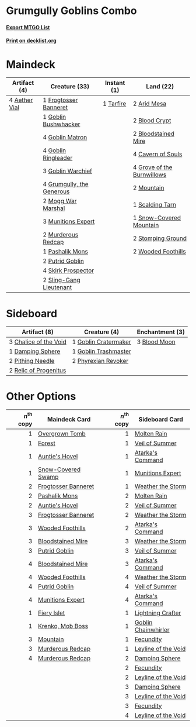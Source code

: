 # Grumgully Goblins Combo

#### [Export MTGO List](../collection/Grumgully%20Goblins%20Combo/Grumgully%20Goblins%20Combo.txt)
#### [Print on decklist.org](http://decklist.org/?deckmain=4%09Aether%20Vial%0A2%09Arid%20Mesa%0A2%09Blood%20Crypt%0A2%09Bloodstained%20Mire%0A4%09Cavern%20of%20Souls%0A1%09Frogtosser%20Banneret%0A1%09Goblin%20Bushwhacker%0A4%09Goblin%20Matron%0A4%09Goblin%20Ringleader%0A3%09Goblin%20Warchief%0A4%09Grove%20of%20the%20Burnwillows%0A4%09Grumgully,%20the%20Generous%0A2%09Mogg%20War%20Marshal%0A2%09Mountain%0A3%09Munitions%20Expert%0A2%09Murderous%20Redcap%0A1%09Pashalik%20Mons%0A2%09Putrid%20Goblin%0A1%09Scalding%20Tarn%0A4%09Skirk%20Prospector%0A2%09Sling-Gang%20Lieutenant%0A1%09Snow-Covered%20Mountain%0A2%09Stomping%20Ground%0A1%09Tarfire%0A2%09Wooded%20Foothills&deckside=3%09Blood%20Moon%0A3%09Chalice%20of%20the%20Void%0A1%09Damping%20Sphere%0A1%09Goblin%20Cratermaker%0A1%09Goblin%20Trashmaster%0A2%09Phyrexian%20Revoker%0A2%09Pithing%20Needle%0A2%09Relic%20of%20Progenitus)
# Maindeck

|                                     Artifact (4)                                      |                                           Creature (33)                                            |                                    Instant (1)                                     |                                              Land (22)                                              |
|---------------------------------------------------------------------------------------|----------------------------------------------------------------------------------------------------|------------------------------------------------------------------------------------|-----------------------------------------------------------------------------------------------------|
|4 [Aether Vial](http://gatherer.wizards.com/Pages/Card/Details.aspx?multiverseid=48146)|1 [Frogtosser Banneret](http://gatherer.wizards.com/Pages/Card/Details.aspx?multiverseid=152587)    |1 [Tarfire](http://gatherer.wizards.com/Pages/Card/Details.aspx?multiverseid=157921)|2 [Arid Mesa](http://gatherer.wizards.com/Pages/Card/Details.aspx?multiverseid=405092)               |
|                                                                                       |1 [Goblin Bushwhacker](http://gatherer.wizards.com/Pages/Card/Details.aspx?multiverseid=177501)     |                                                                                    |2 [Blood Crypt](http://gatherer.wizards.com/Pages/Card/Details.aspx?multiverseid=97102)              |
|                                                                                       |4 [Goblin Matron](http://gatherer.wizards.com/Pages/Card/Details.aspx?multiverseid=15810)           |                                                                                    |2 [Bloodstained Mire](http://gatherer.wizards.com/Pages/Card/Details.aspx?multiverseid=405094)       |
|                                                                                       |4 [Goblin Ringleader](http://gatherer.wizards.com/Pages/Card/Details.aspx?multiverseid=27664)       |                                                                                    |4 [Cavern of Souls](http://gatherer.wizards.com/Pages/Card/Details.aspx?multiverseid=278058)         |
|                                                                                       |3 [Goblin Warchief](http://gatherer.wizards.com/Pages/Card/Details.aspx?multiverseid=157934)        |                                                                                    |4 [Grove of the Burnwillows](http://gatherer.wizards.com/Pages/Card/Details.aspx?multiverseid=130595)|
|                                                                                       |4 [Grumgully, the Generous](http://gatherer.wizards.com/Pages/Card/Details.aspx?multiverseid=473154)|                                                                                    |2 [Mountain](http://gatherer.wizards.com/Pages/Card/Details.aspx?multiverseid=439859)                |
|                                                                                       |2 [Mogg War Marshal](http://gatherer.wizards.com/Pages/Card/Details.aspx?multiverseid=157924)       |                                                                                    |1 [Scalding Tarn](http://gatherer.wizards.com/Pages/Card/Details.aspx?multiverseid=405107)           |
|                                                                                       |3 [Munitions Expert](http://gatherer.wizards.com/Pages/Card/Details.aspx?multiverseid=464158)       |                                                                                    |1 [Snow-Covered Mountain](http://gatherer.wizards.com/Pages/Card/Details.aspx?multiverseid=121233)   |
|                                                                                       |2 [Murderous Redcap](http://gatherer.wizards.com/Pages/Card/Details.aspx?multiverseid=370518)       |                                                                                    |2 [Stomping Ground](http://gatherer.wizards.com/Pages/Card/Details.aspx?multiverseid=405110)         |
|                                                                                       |1 [Pashalik Mons](http://gatherer.wizards.com/Pages/Card/Details.aspx?multiverseid=464087)          |                                                                                    |2 [Wooded Foothills](http://gatherer.wizards.com/Pages/Card/Details.aspx?multiverseid=405116)        |
|                                                                                       |2 [Putrid Goblin](http://gatherer.wizards.com/Pages/Card/Details.aspx?multiverseid=464050)          |                                                                                    |                                                                                                     |
|                                                                                       |4 [Skirk Prospector](http://gatherer.wizards.com/Pages/Card/Details.aspx?multiverseid=159051)       |                                                                                    |                                                                                                     |
|                                                                                       |2 [Sling-Gang Lieutenant](http://gatherer.wizards.com/Pages/Card/Details.aspx?multiverseid=464057)  |                                                                                    |                                                                                                     |


# Sideboard

|                                          Artifact (8)                                          |                                         Creature (4)                                          |                                   Enchantment (3)                                    |
|------------------------------------------------------------------------------------------------|-----------------------------------------------------------------------------------------------|--------------------------------------------------------------------------------------|
|3 [Chalice of the Void](http://gatherer.wizards.com/Pages/Card/Details.aspx?multiverseid=442211)|1 [Goblin Cratermaker](http://gatherer.wizards.com/Pages/Card/Details.aspx?multiverseid=452853)|3 [Blood Moon](http://gatherer.wizards.com/Pages/Card/Details.aspx?multiverseid=45386)|
|1 [Damping Sphere](http://gatherer.wizards.com/Pages/Card/Details.aspx?multiverseid=443101)     |1 [Goblin Trashmaster](http://gatherer.wizards.com/Pages/Card/Details.aspx?multiverseid=447280)|                                                                                      |
|2 [Pithing Needle](http://gatherer.wizards.com/Pages/Card/Details.aspx?multiverseid=129526)     |2 [Phyrexian Revoker](http://gatherer.wizards.com/Pages/Card/Details.aspx?multiverseid=383343) |                                                                                      |
|2 [Relic of Progenitus](http://gatherer.wizards.com/Pages/Card/Details.aspx?multiverseid=174824)|                                                                                               |                                                                                      |


# Other Options

|*n*<sup>th</sup> copy|                                        Maindeck Card                                         |*n*<sup>th</sup> copy|                                        Sideboard Card                                        |
|--------------------:|----------------------------------------------------------------------------------------------|--------------------:|----------------------------------------------------------------------------------------------|
|                    1|[Overgrown Tomb](http://gatherer.wizards.com/Pages/Card/Details.aspx?multiverseid=405103)     |                    1|[Molten Rain](http://gatherer.wizards.com/Pages/Card/Details.aspx?multiverseid=425928)        |
|                    1|[Forest](http://gatherer.wizards.com/Pages/Card/Details.aspx?multiverseid=439860)             |                    1|[Veil of Summer](http://gatherer.wizards.com/Pages/Card/Details.aspx?multiverseid=466952)     |
|                    1|[Auntie's Hovel](http://gatherer.wizards.com/Pages/Card/Details.aspx?multiverseid=153457)     |                    1|[Atarka's Command](http://gatherer.wizards.com/Pages/Card/Details.aspx?multiverseid=394502)   |
|                    1|[Snow-Covered Swamp](http://gatherer.wizards.com/Pages/Card/Details.aspx?multiverseid=121256) |                    1|[Munitions Expert](http://gatherer.wizards.com/Pages/Card/Details.aspx?multiverseid=464158)   |
|                    2|[Frogtosser Banneret](http://gatherer.wizards.com/Pages/Card/Details.aspx?multiverseid=152587)|                    1|[Weather the Storm](http://gatherer.wizards.com/Pages/Card/Details.aspx?multiverseid=464140)  |
|                    2|[Pashalik Mons](http://gatherer.wizards.com/Pages/Card/Details.aspx?multiverseid=464087)      |                    2|[Molten Rain](http://gatherer.wizards.com/Pages/Card/Details.aspx?multiverseid=425928)        |
|                    2|[Auntie's Hovel](http://gatherer.wizards.com/Pages/Card/Details.aspx?multiverseid=153457)     |                    2|[Veil of Summer](http://gatherer.wizards.com/Pages/Card/Details.aspx?multiverseid=466952)     |
|                    3|[Frogtosser Banneret](http://gatherer.wizards.com/Pages/Card/Details.aspx?multiverseid=152587)|                    2|[Weather the Storm](http://gatherer.wizards.com/Pages/Card/Details.aspx?multiverseid=464140)  |
|                    3|[Wooded Foothills](http://gatherer.wizards.com/Pages/Card/Details.aspx?multiverseid=405116)   |                    2|[Atarka's Command](http://gatherer.wizards.com/Pages/Card/Details.aspx?multiverseid=394502)   |
|                    3|[Bloodstained Mire](http://gatherer.wizards.com/Pages/Card/Details.aspx?multiverseid=405094)  |                    3|[Weather the Storm](http://gatherer.wizards.com/Pages/Card/Details.aspx?multiverseid=464140)  |
|                    3|[Putrid Goblin](http://gatherer.wizards.com/Pages/Card/Details.aspx?multiverseid=464050)      |                    3|[Veil of Summer](http://gatherer.wizards.com/Pages/Card/Details.aspx?multiverseid=466952)     |
|                    4|[Bloodstained Mire](http://gatherer.wizards.com/Pages/Card/Details.aspx?multiverseid=405094)  |                    3|[Atarka's Command](http://gatherer.wizards.com/Pages/Card/Details.aspx?multiverseid=394502)   |
|                    4|[Wooded Foothills](http://gatherer.wizards.com/Pages/Card/Details.aspx?multiverseid=405116)   |                    4|[Weather the Storm](http://gatherer.wizards.com/Pages/Card/Details.aspx?multiverseid=464140)  |
|                    4|[Putrid Goblin](http://gatherer.wizards.com/Pages/Card/Details.aspx?multiverseid=464050)      |                    4|[Veil of Summer](http://gatherer.wizards.com/Pages/Card/Details.aspx?multiverseid=466952)     |
|                    4|[Munitions Expert](http://gatherer.wizards.com/Pages/Card/Details.aspx?multiverseid=464158)   |                    4|[Atarka's Command](http://gatherer.wizards.com/Pages/Card/Details.aspx?multiverseid=394502)   |
|                    1|[Fiery Islet](http://gatherer.wizards.com/Pages/Card/Details.aspx?multiverseid=464187)        |                    1|[Lightning Crafter](http://gatherer.wizards.com/Pages/Card/Details.aspx?multiverseid=152893)  |
|                    1|[Krenko, Mob Boss](http://gatherer.wizards.com/Pages/Card/Details.aspx?multiverseid=386339)   |                    1|[Goblin Chainwhirler](http://gatherer.wizards.com/Pages/Card/Details.aspx?multiverseid=443017)|
|                    3|[Mountain](http://gatherer.wizards.com/Pages/Card/Details.aspx?multiverseid=439859)           |                    1|[Fecundity](http://gatherer.wizards.com/Pages/Card/Details.aspx?multiverseid=45451)           |
|                    3|[Murderous Redcap](http://gatherer.wizards.com/Pages/Card/Details.aspx?multiverseid=370518)   |                    1|[Leyline of the Void](http://gatherer.wizards.com/Pages/Card/Details.aspx?multiverseid=107682)|
|                    4|[Murderous Redcap](http://gatherer.wizards.com/Pages/Card/Details.aspx?multiverseid=370518)   |                    2|[Damping Sphere](http://gatherer.wizards.com/Pages/Card/Details.aspx?multiverseid=443101)     |
|                     |                                                                                              |                    2|[Fecundity](http://gatherer.wizards.com/Pages/Card/Details.aspx?multiverseid=45451)           |
|                     |                                                                                              |                    2|[Leyline of the Void](http://gatherer.wizards.com/Pages/Card/Details.aspx?multiverseid=107682)|
|                     |                                                                                              |                    3|[Damping Sphere](http://gatherer.wizards.com/Pages/Card/Details.aspx?multiverseid=443101)     |
|                     |                                                                                              |                    3|[Leyline of the Void](http://gatherer.wizards.com/Pages/Card/Details.aspx?multiverseid=107682)|
|                     |                                                                                              |                    3|[Fecundity](http://gatherer.wizards.com/Pages/Card/Details.aspx?multiverseid=45451)           |
|                     |                                                                                              |                    4|[Leyline of the Void](http://gatherer.wizards.com/Pages/Card/Details.aspx?multiverseid=107682)|

